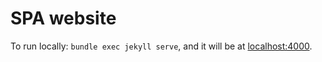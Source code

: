 # SPA website

To run locally: `bundle exec jekyll serve`, and it will be at [localhost:4000](localhost:4000).
